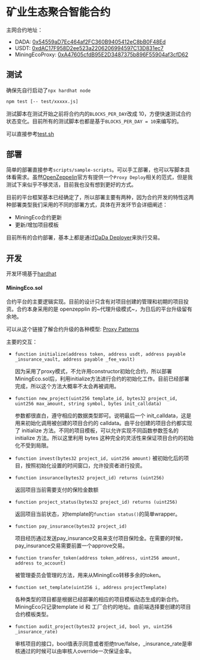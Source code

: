 # 矿业生态聚合智能合约

主网合约地址：

- DADA: [0x54559aD7Ec464af2FC360B9405412eC8bB0F48Ed](https://etherscan.io/address/0x54559aD7Ec464af2FC360B9405412eC8bB0F48Ed)
- USDT: [0xdAC17F958D2ee523a2206206994597C13D831ec7](https://etherscan.io/address/0xdAC17F958D2ee523a2206206994597C13D831ec7)
- MiningEcoProxy: [0xA47605cfdB95E2D3487375b896F55904af3cfD62](https://etherscan.io/address/0xA47605cfdB95E2D3487375b896F55904af3cfD62)



## 测试

确保先自行启动了`npx hardhat node`

```sh
npm test [-- test/xxxxx.js]
```

测试脚本在测试开始之前将合约内的`BLOCKS_PER_DAY`改成 10，方便快速测试合约状态变化。目前所有的测试脚本也都是基于`BLOCKS_PER_DAY = 10`来编写的。

可以直接参考[test.sh](./test.sh)



## 部署

简单的部署直接参考`scripts/sample-scripts`。可以手工部署，也可以写脚本具体看需求。虽然[OpenZeppelin](https://blog.openzeppelin.com/guides/)官方有提供一个`Proxy Deploy`相关的范式，但是我测试下来似乎不够灵活，目前我也没有想到更好的方式。

目前的平台框架基本已经确定了，所以部署主要有两种，因为合约开发的特性这两种部署类型我们采用的不同的部署方式，具体在开发环节会详细阐述：

- MiningEco合约更新
- 更新/增加项目模板

目前所有的合约部署，基本上都是通过[DaDa Deployer](https://etherscan.io/address/0x92E73408801e713f8371f8A8c31a40130ae61a40)来执行交易。



## 开发

开发环境基于[hardhat](https://hardhat.org)

#### MiningEco.sol

合约平台的主要逻辑实现。目前的设计只含有对项目创建的管理和初期的项目投资。合约本身采用的是 openzepplin 的~代理升级模式~，为日后的平台升级留有余地。

可以从这个链接了解合约升级的各种模型: [Proxy Patterns](https://blog.openzeppelin.com/proxy-patterns/)

主要的交互：

- `function initialize(address token, address usdt, address payable _insurance_vault, address payable _fee_vault)` 

  因为采用了proxy模式，不允许用constructor初始化合约，所以部署MiningEco.sol后，利用initialize方法进行合约的初始化工作。目前已经部署完成，所以这个方法大概率不太会再被调用。

- `function new_project(uint256 template_id, bytes32 project_id, uint256 max_amount, string symbol, bytes init_calldata)` 

  参数都很直白，遵守相应的数据类型即可。说明最后一个 init_calldata，这是用来初始化调用被创建的项目合约的 calldata。由平台创建的项目合约都实现了 initialize 方法。不同的项目模板，可以允许实现不同函数参数签名的 initialize 方法。所以这里利用 bytes 这种完全的灵活性来保证项目合约的初始化不受到局限。

- `function invest(bytes32 project_id, uint256 amount)`
  被初始化后的项目，按照初始化设置的时间窗口，允许投资者进行投资。
  
- `function insurance(bytes32 project_id) returns (uint256) `

  返回项目当前需要支付的保险金数额

- `function project_status(bytes32 project_id) returns (uint256)`

  返回项目当前状态，对template的`function status()`的简单wrapper。

- `function pay_insurance(bytes32 project_id)`

  项目经历通过发送pay_insurance交易来支付项目保险金。在需要的时候，pay_insurance交易需要前置一个approve交易。

- `function transfer_token(address token_address, uint256 amount, address to_account)`

  被管理委员会管理的方法，用来从MiningEco转移多余的token。

- `function set_template(uint256 i, address projectTemplate)`

  各种类型的项目都是根据已经部署的相应的项目模板动态生成的新合约。MiningEco只记录template id 和 工厂合约的地址。由前端选择要创建的项目合约模板类型。

- `function audit_project(bytes32 project_id, bool yn, uint256 _insurance_rate)`

  审核项目的接口，bool值表示同意或者拒绝true/false，_insurance_rate是审核通过的时候可以由审核人override一次保证金率。
